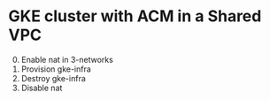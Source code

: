 # GKE cluster with ACM in a Shared VPC
0. Enable nat in 3-networks
0. Provision gke-infra
0. Destroy gke-infra
0. Disable nat